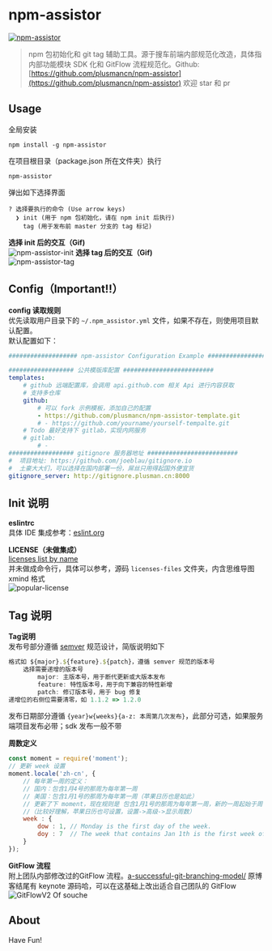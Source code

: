 # npm-assistor
[![npm-assistor](http://img.shields.io/npm/v/npm-assistor.svg)](https://www.npmjs.org/package/npm-assistor)

> npm 包初始化和 git tag 辅助工具。源于搜车前端内部规范化改造，具体指内部功能模块 SDK 化和 GitFlow 流程规范化。Github: [https://github.com/plusmancn/npm-assistor](https://github.com/plusmancn/npm-assistor) 欢迎 star 和 pr

## Usage
全局安装
```shell
npm install -g npm-assistor
```
在项目根目录（package.json 所在文件夹）执行  
```shell
npm-assistor
```
弹出如下选择界面  
```shell
? 选择要执行的命令 (Use arrow keys)
  ❯ init (用于 npm 包初始化，请在 npm init 后执行) 
    tag (用于发布前 master 分支的 tag 标记)
```
**选择 init 后的交互（Gif)**  
![npm-assistor-init](https://github.com/plusmancn/npm-assistor/raw/master/images/npm-assistor-init.gif)
**选择 tag 后的交互（Gif)**  
![npm-assistor-tag](https://github.com/plusmancn/npm-assistor/raw/master/images/npm-assistor-tag.gif)

## Config（Important!!）
**config 读取规则**  
优先读取用户目录下的 `~/.npm_assistor.yml` 文件，如果不存在，则使用项目默认配置。  
默认配置如下：  
```yaml
################### npm-assistor Configuration Example #########################

################## 公共模版库配置 #########################
templates:
    # github 远端配置库，会调用 api.github.com 相关 Api 进行内容获取
    # 支持多仓库
    github:
        # 可以 fork 示例模板，添加自己的配置
        - https://github.com/plusmancn/npm-assistor-template.git
        # - https://github.com/yourname/yourself-tempalte.git
    # Todo 最好支持下 gitlab，实现内网服务
    # gitlab:
        # - 
################## gitignore 服务器地址 #########################
#  项目地址: https://github.com/joeblau/gitignore.io
#  土豪大大们，可以选择在国内部署一份，屌丝只用得起国外便宜货
gitignore_server: http://gitignore.plusman.cn:8000
```

## Init 说明
**eslintrc**  
具体 IDE 集成参考：[eslint.org](http://eslint.org/)

**LICENSE（未做集成）**  
[licenses list by name]( https://opensource.org/licenses/alphabetical )  
并未做成命令行，具体可以参考，源码 `licenses-files` 文件夹，内含思维导图 xmind 格式  
![popular-license](https://github.com/plusmancn/npm-assistor/raw/master/images/popular-license.png)

## Tag 说明
**Tag说明**  
发布号部分遵循 [semver](http://f2e.souche.com/blog/fan-yi-ru-he-zheng-que-de-ming-ming-ruan-jian-ban-ben-hao/) 规范设计，简版说明如下
```javascript
格式如 ${major}.${feature}.${patch}，遵循 semver 规范的版本号
    选择需要递增的版本号
        major: 主版本号，用于断代更新或大版本发布
        feature: 特性版本号，用于向下兼容的特性新增
        patch: 修订版本号，用于 bug 修复
递增位的右侧位需要清零，如 1.1.2 => 1.2.0
```

发布日期部分遵循 `{year}w{weeks}{a-z: 本周第几次发布}`，此部分可选，如果服务端项目发布必带；sdk 发布一般不带  

**周数定义**  
```javascript
const moment = require('moment');
// 更新 week 设置
moment.locale('zh-cn', {
    // 每年第一周的定义：
    // 国内：包含1月4号的那周为每年第一周
    // 美国：包含1月1号的那周为每年第一周（苹果日历也是如此）
    // 更新了下 moment，现在规则是 包含1月1号的那周为每年第一周，新的一周起始于周一
    //（比较好理解，苹果日历也可设置，设置->高级->显示周数）
    week : {
        dow : 1, // Monday is the first day of the week.
        doy : 7  // The week that contains Jan 1th is the first week of the year.
    }
});
```

**GitFlow 流程**  
附上团队内部修改过的GitFlow 流程。[a-successful-git-branching-model/](http://nvie.com/posts/a-successful-git-branching-model/) 原博客结尾有 keynote 源码哈，可以在这基础上改出适合自己团队的 GitFlow
![GitFlowV2 Of souche](https://github.com/plusmancn/npm-assistor/raw/master/images/GitFlowV2.jpg)

## About
Have Fun!
